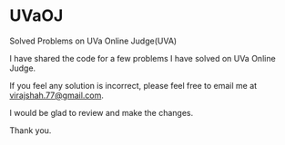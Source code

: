 UVaOJ
====

Solved Problems on UVa Online Judge(UVA)

I have shared the code for a few problems I have solved on UVa Online Judge.

If you feel any solution is incorrect, please feel free to email me at virajshah.77@gmail.com.

I would be glad to review and make the changes.

Thank you.
